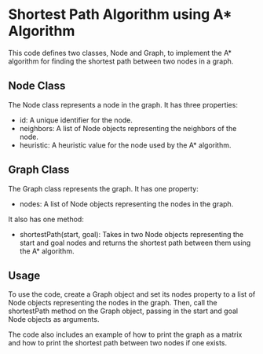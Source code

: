# Shortest Path Algorithm using A\* Algorithm

This code defines two classes, Node and Graph, to implement the A\* algorithm for finding the shortest path between two nodes in a graph.

## Node Class

The Node class represents a node in the graph. It has three properties:

- id: A unique identifier for the node.
- neighbors: A list of Node objects representing the neighbors of the node.
- heuristic: A heuristic value for the node used by the A\* algorithm.

## Graph Class

The Graph class represents the graph. It has one property:

- nodes: A list of Node objects representing the nodes in the graph.

It also has one method:

- shortestPath(start, goal): Takes in two Node objects representing the start and goal nodes and returns the shortest path between them using the A\* algorithm.

## Usage

To use the code, create a Graph object and set its nodes property to a list of Node objects representing the nodes in the graph. Then, call the shortestPath method on the Graph object, passing in the start and goal Node objects as arguments.

The code also includes an example of how to print the graph as a matrix and how to print the shortest path between two nodes if one exists.
